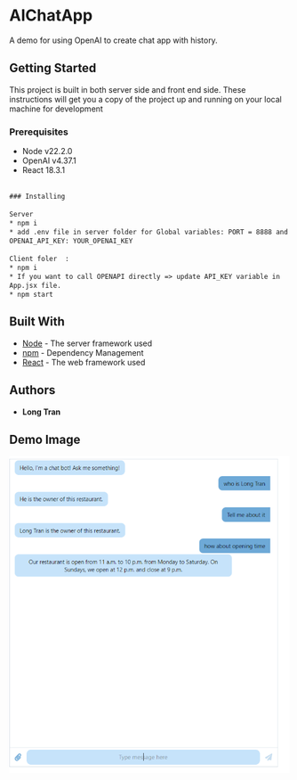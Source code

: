 # AIChatApp

A demo for using OpenAI to create chat app with history.

## Getting Started

This project is built in both server side and front end side. These instructions will get you a copy of the project up and running on your local machine for development

### Prerequisites

* Node v22.2.0
* OpenAI v4.37.1
* React 18.3.1
```

### Installing

Server 
* npm i
* add .env file in server folder for Global variables: PORT = 8888 and OPENAI_API_KEY: YOUR_OPENAI_KEY 
 
Client foler  : 
* npm i
* If you want to call OPENAPI directly => update API_KEY variable in App.jsx file.
* npm start
```

## Built With

* [Node](https://nodejs.org/en/download/package-manager) - The server framework used
* [npm](https://www.npmjs.com) - Dependency Management
* [React](https://react.dev/) - The web framework used  

## Authors

* **Long Tran**

## Demo Image
![Demo Image](https://github.com/longthb3112/AIChatApp/blob/main/ChatApp.PNG)
